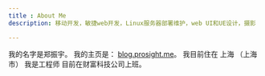 ```yaml
---
title : About Me
description: 移动开发，敏捷web开发，Linux服务器部署维护，web UI和UE设计，摄影

---
```


<div itemscope itemtype="http://data-vocabulary.org/Person">
   我的名字是<span itemprop="name">郑振宇</span>。
   我的主页是：
   <a href="http://blog.prosight.me" itemprop="url">blog.prosight.me</a>。
   我目前住在
   <span itemprop="address" itemscope
      itemtype="http://data-vocabulary.org/Address">
      <span itemprop="locality">上海</span>
      <span itemprop="region">（上海市）</span> 
   </span>
   我是<span itemprop="title">工程师</span>
   目前在<span itemprop="affiliation">财富科技公司</span>上班。
</div>